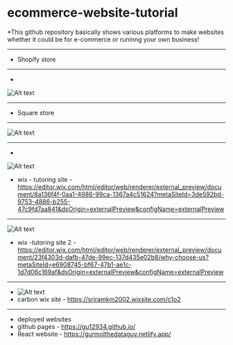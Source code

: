 # ecommerce-website-tutorial
*This github repository basically shows various platforms to make websites whether it could be for e-commerce or runinng your own business!
***
* Shopify store
***
* 
![Alt text](https://media.giphy.com/media/v1.Y2lkPTc5MGI3NjExNjd2bGxxdXc3aTlyNnRoODF5dzNrZGxmZW51bXQ0eTdteDFoMTV5NyZlcD12MV9pbnRlcm5hbF9naWZfYnlfaWQmY3Q9Zw/IPI6YZUA6dhPmMThPA/giphy.gif)

***
* Square store
***

![Alt text](https://media.giphy.com/media/v1.Y2lkPTc5MGI3NjExcHk1ZTRsbnY2ZjNsZTlrYzY4NjF6engyZ3NsaHgzd3R5Y3diem5ybyZlcD12MV9pbnRlcm5hbF9naWZfYnlfaWQmY3Q9Zw/wWUlS8BBVRoCRdKa4d/giphy.gif)

***
*
![Alt text](https://media.giphy.com/media/v1.Y2lkPTc5MGI3NjExd3ZmeGxsMnFqNGI0dHlqbWt1bmU3bnp4aTJ2YWhncGo0NHMwMDd5MyZlcD12MV9pbnRlcm5hbF9naWZfYnlfaWQmY3Q9Zw/xtayh0oibGhhsmUodX/giphy.gif)
* wix - tutoring site -https://editor.wix.com/html/editor/web/renderer/external_preview/document/8a136f4f-0aa1-4986-99ca-1367a4c51624?metaSiteId=3de592bd-9753-4886-b255-47c9fd7aa841&dsOrigin=externalPreview&configName=externalPreview

***
![Alt text](https://media.giphy.com/media/v1.Y2lkPTc5MGI3NjExY2JhcWZnMWs2eTlpYmR3NjQxd2thMDZwMDB3NWZsNWQyZDFtZnBrNCZlcD12MV9pbnRlcm5hbF9naWZfYnlfaWQmY3Q9Zw/xucZHD16XAfjLkMAob/giphy.gif)
* wix -tutoring site 2 - https://editor.wix.com/html/editor/web/renderer/external_preview/document/23f4303d-dafb-47de-99ec-137d435e02b8/why-choose-us?metaSiteId=e6908745-bf67-47b1-ae1c-1d7d06c169af&dsOrigin=externalPreview&configName=externalPreview

***
* ![Alt text](https://media.giphy.com/media/v1.Y2lkPTc5MGI3NjExdGozem9jMjBha3lmbnc5b3Q5YnhjeWgyeHp0dzVibHFnMTBxZjRkNCZlcD12MV9pbnRlcm5hbF9naWZfYnlfaWQmY3Q9Zw/cPYVXOnpaT6PwXXjHS/giphy.gif)
* carbon wix site - https://sriramkm2002.wixsite.com/c1o2

***
* deployed websites
* github pages - https://gu12934.github.io/
* React website - https://gurmolthedataguy.netlify.app/
